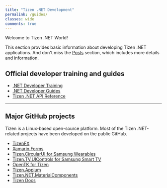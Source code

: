 ```yaml
---
title: "Tizen .NET Development"
permalink: /guides/
classes: wide
comments: true
---
```


Welcome to Tizen .NET World!

This section provides basic information about developing Tizen .NET applications. And don't miss the [Posts]({{site.url}}{{site.baseurl}}/posts/) section, which includes more details and information.

## Official developer training and guides
- [.NET Developer Training](https://developer.tizen.org/development/training/.net-application)
- [.NET Developer Guides](https://developer.tizen.org/development/guides/.net-application)
- [Tizen .NET API Reference](https://developer.tizen.org/development/api-reference/.net-application)

--------------

## Major GitHub projects
Tizen is a Linux-based open-source platform. Most of the Tizen .NET-related projects have been developed on the public GitHub.

 + [TizenFX](https://github.com/Samsung/TizenFX)
 + [Xamarin.Forms](https://github.com/Xamarin/Xamarin.Forms)
 + [Tizen.CircularUI for Samsung Wearables](https://github.com/Samsung/Tizen.CircularUI/)
 + [Tizen.TV.UIControls for Samsung Smart TV](https://github.com/Samsung/Tizen.TV.UIControls)
 + [OpenTK for Tizen](https://github.com/TizenAPI/opentk)
 + [Tizen.Appium](https://github.com/samsung/Tizen.Appium)
 + [Tizen.NET.MaterialComponents](https://github.com/TizenAPI/Tizen.NET.MaterialComponents)
 + [Tizen Docs](https://github.com/Samsung/tizen-docs)
